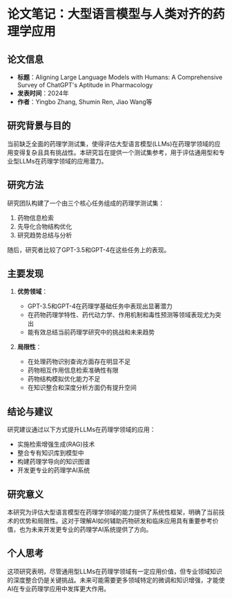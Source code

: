# 论文笔记：大型语言模型与人类对齐的药理学应用

## 论文信息
- **标题**：Aligning Large Language Models with Humans: A Comprehensive Survey of ChatGPT's Aptitude in Pharmacology
- **发表时间**：2024年
- **作者**：Yingbo Zhang, Shumin Ren, Jiao Wang等

## 研究背景与目的

当前缺乏全面的药理学测试集，使得评估大型语言模型(LLMs)在药理学领域的应用变得复杂且具有挑战性。本研究旨在提供一个测试集参考，用于评估通用型和专业型LLMs在药理学领域的应用潜力。

## 研究方法

研究团队构建了一个由三个核心任务组成的药理学测试集：
1. 药物信息检索
2. 先导化合物结构优化
3. 研究趋势总结与分析

随后，研究者比较了GPT-3.5和GPT-4在这些任务上的表现。

## 主要发现

1. **优势领域**：
   - GPT-3.5和GPT-4在药理学基础任务中表现出显著潜力
   - 在药物药理学特性、药代动力学、作用机制和毒性预测等领域表现尤为突出
   - 能有效总结当前药理学研究中的挑战和未来趋势

2. **局限性**：
   - 在处理药物识别查询方面存在明显不足
   - 药物相互作用信息检索准确性有限
   - 药物结构模拟优化能力不足
   - 在知识整合和深度分析方面仍有提升空间

## 结论与建议

研究建议通过以下方式提升LLMs在药理学领域的应用：
- 实施检索增强生成(RAG)技术
- 整合专有知识库到模型中
- 构建药理学导向的知识图谱
- 开发更专业的药理学AI系统

## 研究意义

本研究为评估大型语言模型在药理学领域的能力提供了系统性框架，明确了当前技术的优势和局限性。这对于理解AI如何辅助药物研发和临床应用具有重要参考价值，也为未来开发更专业的药理学AI系统提供了方向。

## 个人思考

这项研究表明，尽管通用型LLMs在药理学领域有一定应用价值，但专业领域知识的深度整合仍是关键挑战。未来可能需要更多领域特定的微调和知识增强，才能使AI在专业药理学应用中发挥更大作用。